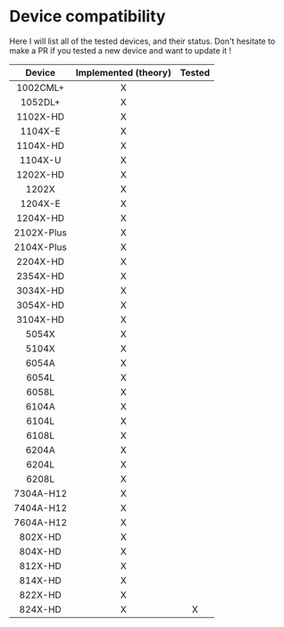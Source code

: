# Device compatibility
Here I will list all of the tested devices, and their status. 
Don't hesitate to make a PR if you tested a new device and want to update it !

| Device  | Implemented (theory) | Tested  |
|:-:|:-:|:-:|
| 1002CML+ | X |   | 
| 1052DL+ | X |   | 
| 1102X-HD | X |   | 
| 1104X-E | X |   | 
| 1104X-HD | X |   | 
| 1104X-U | X |   |
| 1202X-HD | X |   | 
| 1202X | X |   | 
| 1204X-E | X |   | 
| 1204X-HD | X |   | 
| 2102X-Plus | X |   | 
| 2104X-Plus | X |   | 
| 2204X-HD | X |   | 
| 2354X-HD | X |   | 
| 3034X-HD | X |   | 
| 3054X-HD | X |   | 
| 3104X-HD | X |   | 
| 5054X | X |   | 
| 5104X | X |   | 
| 6054A | X |   | 
| 6054L | X |   | 
| 6058L | X |   | 
| 6104A | X |   | 
| 6104L | X |   | 
| 6108L | X |   | 
| 6204A | X |   | 
| 6204L | X |   | 
| 6208L | X |   |
| 7304A-H12 | X |   | 
| 7404A-H12 | X |   | 
| 7604A-H12 | X |   | 
| 802X-HD | X |   | 
| 804X-HD | X |   | 
| 812X-HD | X |   | 
| 814X-HD | X |   | 
| 822X-HD | X |   | 
| 824X-HD | X | X | 
